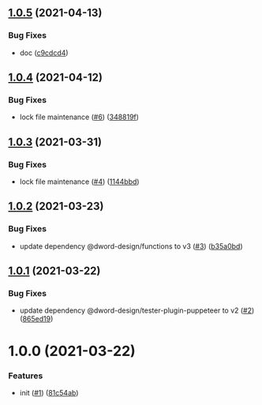## [1.0.5](https://github.com/dword-design/nuxt-mermaid-string/compare/v1.0.4...v1.0.5) (2021-04-13)


### Bug Fixes

* doc ([c9cdcd4](https://github.com/dword-design/nuxt-mermaid-string/commit/c9cdcd457fc100b11c02a4ccf9fd4accf6344715))

## [1.0.4](https://github.com/dword-design/nuxt-mermaid-string/compare/v1.0.3...v1.0.4) (2021-04-12)


### Bug Fixes

* lock file maintenance ([#6](https://github.com/dword-design/nuxt-mermaid-string/issues/6)) ([348819f](https://github.com/dword-design/nuxt-mermaid-string/commit/348819f6d5c1edc4d693c8b694cc9c7b9d5f97d9))

## [1.0.3](https://github.com/dword-design/nuxt-mermaid-string/compare/v1.0.2...v1.0.3) (2021-03-31)


### Bug Fixes

* lock file maintenance ([#4](https://github.com/dword-design/nuxt-mermaid-string/issues/4)) ([1144bbd](https://github.com/dword-design/nuxt-mermaid-string/commit/1144bbdbd08c97f1adb41117665bdb5b6299cd89))

## [1.0.2](https://github.com/dword-design/nuxt-mermaid-string/compare/v1.0.1...v1.0.2) (2021-03-23)


### Bug Fixes

* update dependency @dword-design/functions to v3 ([#3](https://github.com/dword-design/nuxt-mermaid-string/issues/3)) ([b35a0bd](https://github.com/dword-design/nuxt-mermaid-string/commit/b35a0bd4e58a28e495e1817bcdf030cf7ce32329))

## [1.0.1](https://github.com/dword-design/nuxt-mermaid-string/compare/v1.0.0...v1.0.1) (2021-03-22)


### Bug Fixes

* update dependency @dword-design/tester-plugin-puppeteer to v2 ([#2](https://github.com/dword-design/nuxt-mermaid-string/issues/2)) ([865ed19](https://github.com/dword-design/nuxt-mermaid-string/commit/865ed1923965d23a6f4e2817a50428e06928b99c))

# 1.0.0 (2021-03-22)


### Features

* init ([#1](https://github.com/dword-design/nuxt-mermaid-string/issues/1)) ([81c54ab](https://github.com/dword-design/nuxt-mermaid-string/commit/81c54abaaf99b1275ed01ea39f73f6dbe2391ae5))
